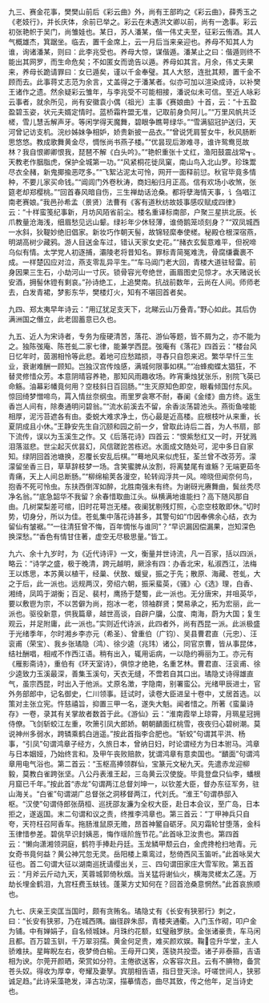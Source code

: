 <!-- { "loadSidebar": true } -->
九三、赛金花事，樊樊山前后《彩云曲》外，尚有王部昀之《彩云曲》，薛秀玉之《老妓行》，并长庆体，余前已举之。彩云在未遇洪文卿以前，尚有一逸事。彩云初张艳帜于吴门，尚雏娃也。某日，苏人潘某，偕一伟丈夫至，征彩云侑酒。其人气概雄杰，箕踞坐。临去，置千金席上，云一月后当来亲迎也。养母不知其人为谁，询诸潘某，则曰：此李兆受也。养母大惊，谋偕遁。潘某止之曰：偕遁则终不能出其网罗，而生命危矣；不如匿女而诡告以遁。养母如其言。月余，伟丈夫果来，养母长跪请罪曰：女已遁矣，谨以千金奉璧。其人大怒，连批其颊，置千金不顾而去。此事蒋丈志范为余言，丈盖得之于潘某者。似亦可加以渲染成诗，以补樊王诸作之遗。然余疑彩云雏年，与李兆受不可能相接，潘说似未可信。至近人咏彩云事者，就余所见，尚有安徽袁小偶（祖光）主事《赛娘曲》十首，云：“十五盈盈碧玉姿，状元夫婿定情时。蓝桥霜杵盟无准，记取前身负阿儿。”“万里风帆共泛槎，雪儿慧舌解声牙。等闲学得天魔舞，碧眼争瞧萼绿华。”“雪满貂冠护送归，天河曾记访支机。浣纱姊妹争相妒，娇贵新披一品衣。”“曾说凭肩誓女牛，秋风肠断思悠悠。教成歌舞黄金尽，惆怅尚书燕子楼。”“优昙现后渺难寻，谁许鸳鸯觅故林？我自恨卿卿恨我，琵琶不解《白头吟》。”“艳帜重张十丈红，渔阳鼓震战常┱。天教老作胭脂虎，保护全城第一功。”“风紧桐花徙凤窠，南山鸟入北山罗。珍珠鬻尽衣全赭，新鬼揶揄恶呓多。”“飞絮沾泥太可怜，网开一面释前愆。秋官毕竟多情种，不要儿家买命钱。”“阊闾门外卷秋涛，商妇船归月正高。信有欢场小收煞，张筵老却郑樱桃。”“回首春风暗自伤，三生禅劫话沧桑。都将孽海情天事，讠刍唱江南老赛娘。”我邑孙希孟（景贤）法曹有《客有道秋纺故妓事感叹赋成四律》云：“十样蛮笺纪事新，月坊风陌省前尘。楼名重译标南部，户聚三星拱北辰。长爪教量沧海浅，细眉愁见远山颦。绿衫年少休轻薄，谁倚鹅笼顷刻身？”“双凤城西一水斜，狄鞮妙绝旧倡家。新妆巧作朝天髻，故锦轻縻奉使槎。秘殿仓根深宿燕，明湖高树少藏鸦。游人目送金车过，错认天家女史花。”“赭衣玄鬓意难平，但祝啼乌似有情。太学党人初逐捕，灞陵老将昔知名。罪标青简冤难洗，骨腐缣囊裹不成。一样楚囚应对泣，燕支零乱异平生。”“车马阊门老大回，青楼大道驻轻雷。前身因果三生石，小劫河山一寸灰。锁骨容光夸绝世，画眉图史见惊才。水天赌说长安酒，拥髻休镫有剩哀。”孙诗绝工，上追樊南。抗战前数年，云尚在人间。师师老去，白发青裙，梦影东华，樊楼灯火，知有不堪回首者矣。

九四、郑太夷早年诗云：“用辽犹足支天下，北睇云山万叠青。”野心如此。其后伪满洲国之僭立，此老固蓄意已久也。

九五、近人为宋诗者，专务为瘦硬清苦，落花、游仙等题，皆不屑为之，亦不能为之。独陈弢庵、陈苍虬二家七律，能兼学西昆。弢庵有《落花》四首云：“楼台风日忆年时，茵溷相怜等此悲。着地可应愁踏损，寻舂只自怨来迟。繁华早忏三生业，衰谢难酬一顾知。岂独汉宫传烛感，满城何限事如棋。”“冶蜂痴蝶太猖狂，不替灵修惜众芳。本意阴晴容养艳，那知风雨趣收场。昨宵秉烛犹张乐，别院飞英已命觞。油幕彩幡竟何用？空枝斜日百回肠。”“生灭原知色即空，眼看倾国付东风。惊回绮梦憎啼鸟，罥入情丝奈纲虫。雨里罗衾寒不耐，春阑《金缕》曲方终。返生香岂人间有，除奏通明问碧翁。”“流水前溪去不留，余香淡荡碧池头。燕街鱼唼能相厚，泥污苔遮各有由。委蜕大难求净土，伤心最是近高楼。庇根枝叶从来重，长夏阴成且小休。”王静安先生自沉颐和园之前一夕，曾取此诗后二首，为人书扇，部下流传，误以为玉溪生之作。又《后落花诗》四首云：“恨紫愁红又一时，开犹溅泪落滋悲。世尘起灭优昙幻，风信蹉跎苦栋迟。水面成文随处可，泥中多日自家知。绿阴回首池塘换，忍覆长安乱后棋。”“蓦地风来似虎狂，荃兰曾不改芬芳。濛濛留坐香三日，草草辞枝梦一场。含笑蜜脾从汝割，将离婪尾有谁觞？无端更茹冬青痛，天上人间总断肠。”“柳绵榆荚各漫空，轮转阎浮共一风。啼晓但闻奈何鸟，抱香不死可怜虫。东扶西倒浑如醉，北胜南强未有终。为谢砑光赓舞曲，鬓丝秃尽净名翁。”“底急韶华不我留？余春惜取曲江头。纵横满地谁能扫？高下随风那自由。几树棠梨差可绾，旧时花萼岂无楼。夜阑犹剔残灯照，心恋空枝敢即休。”切时势，切身分，所以为佳。苍虬集中落花诗甚多，其警句如“巾因奉佛余心结，衣为留仙有皱裾。”“一往清狂曾不悔，百年惆怅与谁同”？“早识漏因偿漏果，岂知深色换深愁。”“香色有情甘住著，虚空无尽极思量。”皆工。

九六、余十九岁时，为《近代诗评》一文，衡量并世诗流，凡一百家，括以四派，略云：“诗学之盛，极于晚清，跨元越明，厥涂有四：办香北宋，私淑西江，法梅王以炼思，本苏黄以植干，经巢、伏敔、蝯叟，振之于先；散原、海藏、苍虬，大之于后，此一派也。远规两汉，旁绍六朝，振采蜚英，《骚》心《选》理，白香、湘绮，凤鸣于湖衡；百足、裴村，鹰扬于楚蜀，此一派也。无分唐宋，并咀英华，要以敷鬯为宗，不以苦僻为尚，抱冰一老，领袖群贤；樊易承之，拓为宏丽，此一派也。驱役新意，供我篇章，越世高谈，自辟户牖，公度、南海，蔚为大国；复生观云，并足附庸，此一派也。”实则近代诗派，此四者外，尚有西昆一派。此派极盛于光绪季年，尔时湘乡李亦元（希圣）、曾重伯（广钧）、吴县曹君直（元忠）、汪衮甫（荣宝）、我乡张璚隐（鸿）、徐少逵（兆玮）诸公，同官京曹，皆从事昆体，结社酬唱，相戒不作西江语。稍有出入，辄用诟病，一以隐约褥丽为工。亦元有《雁影斋诗》，重伯有《环天室诗》，俱惊才绝艳，名重艺林。曹君直、汪衮甫、徐少逵致力玉溪最深，善集玉溪句，天衣无缝，不啻若自其口出。璚隐丈诗得雄直气，虽宗西昆，时出入于他派。丈原名澂，字隐南，别署蛮公。光绪甲辰进士，官外务部郎中，记名御史，仁川领事。廷试时，读卷大臣进呈十卷中，丈居首选。以策对主张立宪。忤慈禧旨，抑置三甲一名，遂失大魁。闻者惜之。所著《蛮巢诗存》一卷，录其有关掌故者数首于此。《游仙》云：“淮南霞举上琼霄，月珮星冠拥侍僚。飞剑斩蛟江左重，吹箫引凤大郎娇。朝朝靧面红桃雪，夜夜归心碧树潮。莫说神州多弱水，跨辚乘鹤白逍遥。”按此首指李合肥也。“斩蛟”句谓其平洪、杨事，“引凤”句谓鸿章子经方，久旅日本，曾纳日妇，时论谓经方为日本驸马。鸿章与日本姻娅，乃始终言和。及甲午丧败赔款，犹谓鸿章有意卖国也。“靧面”句谓鸿章用电气浴也。第二首云：“玉枢高捧领群仙，宝篆元文秘九天。先遣赤龙迎柳毅，莫教白雀跨张坚。八公丹表淮王起，三岛黄云汉使旋。毕竟登盘只仙李，蟠根月窟已千年。”按此首“赤龙”句谓两江总督刘坤一，以钦差大臣，督办东征军务，驻山海关。“白雀”句谓湖广总督张之洞移督两江，代刘氏。“淮王”句谓恭邸入枢。“汉使”句谓侍郎张荫桓、巡抚邵友濂为全权大臣，赴日本会议，至广岛，日本拒之，遂返国。末二句谓和议之责，终推李鸿章也。第三首云：“丁甲神兵只自夸，天符枉召阿香车。拖肠淮鼠原无赡，昂首神鳘自砺牙。风刃霜轮甘堕落，金科玉律惜参差。碧佻早识封姨恶，悔作瑶阶旌节花。”此首咏卫汝贵也。第四首云：“懒向潇湘领洞庭，鹤符手捧赴丹廷。玉龙鳞甲颓云白，金虎搀枪扫地青。元女奇书竟何益？黄公神咒忽无灵。岳阳楼上乘鸾过，愁倚西风玉笛听。”此首咏吴大征也。首二句谓大征以湖南巡抚请缨出关，三、四句谓田家庄大雪军败。第五首云：“月斧云斤动九天，芙蓉城郭倚秋烟。当关猛将谢仙火，横海灵槎太乙莲。万劫长埋金鹤泪，九宫枉费玉蚨钱。蓬莱方丈知何在？回首沧桑意惘然。”此首哀旅顺也。

九七、庆亲王奕匡当国时，颇有贪贿名。璚隐丈有《长安有狭邪行》刺之，曰：“长安有狭邪，乃在城西隅。幽径辟朱邸，青楼夹通衢。入门玉作砌，叩户金为铺。中有婵娟子，自名倾城妹。月珠约花额，虹璧融罗肤。金张诸豪贵，车马闲且都。百万碧玉钏，千万翠羽孺。黄金何足贵，难买颜欢娱。鞠卺升华堂，主人骄难扶。星眸睨左右，夜梦倚白榆。王母开口笑，莲骁共投壶。诸子非泰箍，吉语相为谀。尔莞开颜晒，荣赏如分符。主倦欲送客，众客容次且。云有不腆物，备赏苍头奴。得收为厚幸，夸耀及妻孥。宾朋相告语，指日登天涂。吁嗟世间人，狭邪诚足趋。”此诗采藻艳发，泽古功深，描摹情态，曲尽其致，传之他年，足当诗史也。

